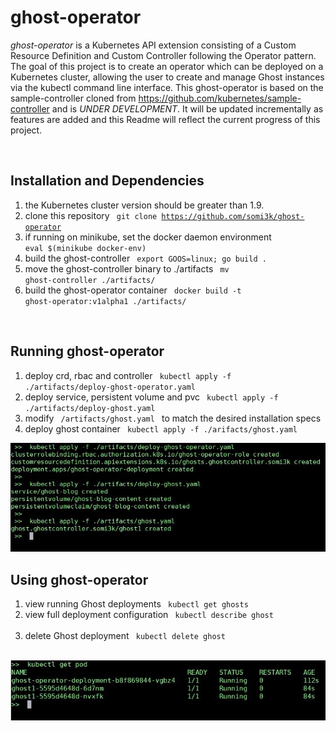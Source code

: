 # ghost-operator

*ghost-operator* is a Kubernetes API extension consisting of a Custom Resource Definition and Custom Controller following the Operator pattern.  The goal of this project is to create an operator which can be deployed on a Kubernetes cluster, allowing the user to create and manage Ghost instances via the kubectl command line interface.  This ghost-operator is based on the sample-controller cloned from https://github.com/kubernetes/sample-controller and is *UNDER DEVELOPMENT*.  It will be updated incrementally as features are added and this Readme will reflect the current progress of this project.

<br>

## Installation and Dependencies
1. the Kubernetes cluster version should be greater than 1.9.
2. clone this repository <code> git clone https://github.com/somi3k/ghost-operator </code>
3. if running on minikube, set the docker daemon environment <code> eval $(minikube docker-env) </code>
4. build the ghost-controller <code> export GOOS=linux; go build . </code>
5. move the ghost-controller binary to ./artifacts <code> mv ghost-controller ./artifacts/ </code>
6. build the ghost-operator container <code> docker build -t ghost-operator:v1alpha1 ./artifacts/ </code>

<br>

## Running ghost-operator
1. deploy crd, rbac and controller <code> kubectl apply -f ./artifacts/deploy-ghost-operator.yaml </code>
2. deploy service, persistent volume and pvc <code> kubectl apply -f ./artifacts/deploy-ghost.yaml </code>
3. modify <code> /artifacts/ghost.yaml </code> to match the desired installation specs
4. deploy ghost container <code> kubectl apply -f ./arifacts/ghost.yaml </code>


![ghost-operator setup](https://raw.githubusercontent.com/somi3k/ghost-operator/master/deploy.jpg)
<br>

## Using ghost-operator
1. view running Ghost deployments <code> kubectl get ghosts </code>
2. view full deployment configuration <code> kubectl describe ghost <deployment name>  </code>
3. delete Ghost deployment <code> kubectl delete ghost <deployment name> </code>


![ghost-operator status](https://raw.githubusercontent.com/somi3k/ghost-operator/master/status.jpg)
<br>


